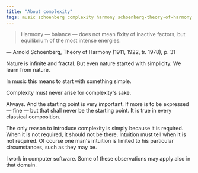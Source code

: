 ```yaml
---
title: "About complexity"
tags: music schoenberg complexity harmony schoenberg-theory-of-harmony
---
```


> Harmony — balance — does not mean fixity of inactive factors, but equilibrium of the most intense energies.

— Arnold Schoenberg, Theory of Harmony (1911, 1922, tr. 1978), p. 31

Nature is infinite and fractal. But even nature started with simplicity. We learn from nature.

In music this means to start with something simple.

Complexity must never arise for complexity's sake.

Always. And the starting point is very important. If more is to be expressed — fine — but that shall never be the starting point. It is true in every classical composition.

The only reason to introduce complexity is simply because it is required. When it is not required, it should not be there. Intuition must tell when it is not required. Of course one man's intuition is limited to his particular circumstances, such as they may be.

I work in computer software. Some of these observations may apply also in that domain.
